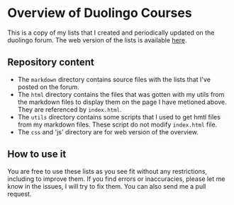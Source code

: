 # Overview of Duolingo Courses

This is a copy of my lists that I created and periodically updated on the duolingo forum. The web version of the lists is available [here](https://liuch.github.io/duolingo_courses_overview/).

## Repository content

- The `markdown` directory contains source files with the lists that I've posted on the forum.
- The `html` directory contains the files that was gotten with my utils from the markdown files to display them on the page I have metioned above. They are referenced by `index.html`.
- The `utils` directory contains some scripts that I used to get hmtl files from my markdown files. These script do not modify `index.html` file.
- The `css` and 'js' directory are for web version of the overview.

## How to use it

You are free to use these lists as you see fit without any restrictions, including to improve them. If you find errors or inaccuracies, please let me know in the issues, I will try to fix them. You can also send me a pull request.
